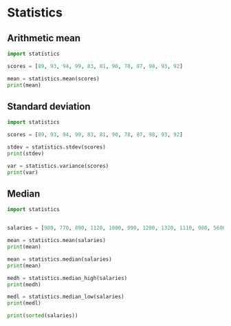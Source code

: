 # Statistics 


## Arithmetic mean

```python
import statistics

scores = [89, 93, 94, 99, 83, 81, 90, 78, 87, 98, 93, 92]

mean = statistics.mean(scores)
print(mean)
```


## Standard deviation

```python
import statistics

scores = [89, 93, 94, 99, 83, 81, 90, 78, 87, 98, 93, 92]

stdev = statistics.stdev(scores)
print(stdev)

var = statistics.variance(scores)
print(var)
```

## Median

```python
import statistics


salaries = [980, 770, 890, 1120, 1000, 990, 1200, 1320, 1110, 980, 5600, 7800]

mean = statistics.mean(salaries)
print(mean)

mean = statistics.median(salaries)
print(mean)

medh = statistics.median_high(salaries)
print(medh)

medl = statistics.median_low(salaries)
print(medl)

print(sorted(salaries))
```
